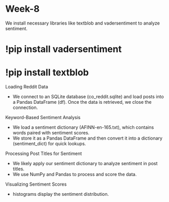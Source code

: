 # Week-8



We install necessary libraries like textblob and vadersentiment to analyze sentiment.

# !pip install vadersentiment

# !pip install textblob

Loading Reddit Data

- We connect to an SQLite database (co_reddit.sqlite) and load posts into a Pandas DataFrame (df).
 Once the data is retrieved, we close the connection.

Keyword-Based Sentiment Analysis

- We load a sentiment dictionary (AFINN-en-165.txt), which contains words paired with sentiment scores.
- We store it as a Pandas DataFrame and then convert it into a dictionary (sentiment_dict) for quick lookups.

Processing Post Titles for Sentiment

- We likely apply our sentiment dictionary to analyze sentiment in post titles.
- We use NumPy and Pandas to process and score the data.

Visualizing Sentiment Scores

- histograms display the sentiment distribution.
